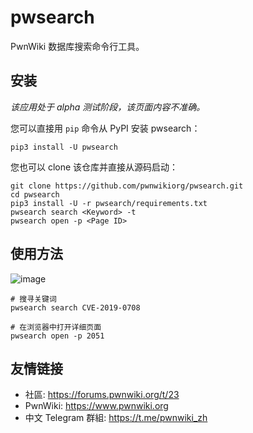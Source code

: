 # pwsearch

PwnWiki 数据库搜索命令行工具。

## 安装

*该应用处于 alpha 测试阶段，该页面内容不准确。*

您可以直接用 `pip` 命令从 PyPI 安装 pwsearch：

```shell
pip3 install -U pwsearch
```

您也可以 clone 该仓库并直接从源码启动：

```shell
git clone https://github.com/pwnwikiorg/pwsearch.git
cd pwsearch
pip3 install -U -r pwsearch/requirements.txt
pwsearch search <Keyword> -t
pwsearch open -p <Page ID>
```

## 使用方法

![image](https://user-images.githubusercontent.com/21986859/121893584-1f098d80-ccec-11eb-927f-4d377807eb6f.png)

```shell
# 搜寻关键词
pwsearch search CVE-2019-0708

# 在浏览器中打开详细页面
pwsearch open -p 2051
```

## 友情链接

- 社區: https://forums.pwnwiki.org/t/23
- PwnWiki: https://www.pwnwiki.org
- 中文 Telegram 群組: https://t.me/pwnwiki_zh
